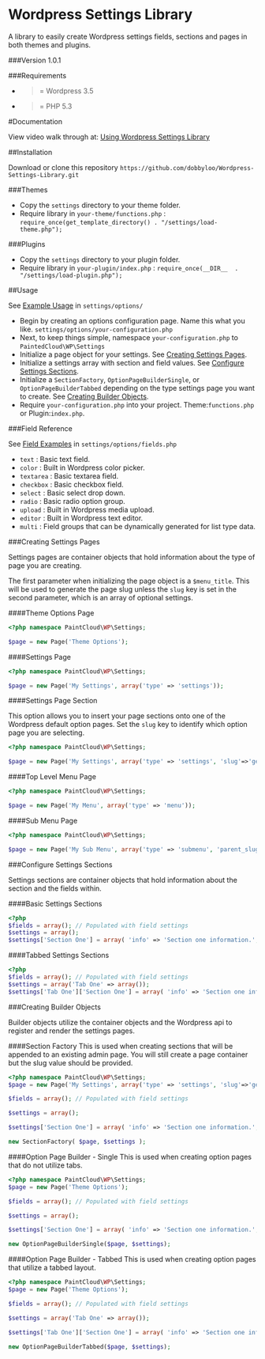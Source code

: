 Wordpress Settings Library
==========================

A library to easily create Wordpress settings fields, sections and pages in both themes and plugins.

###Version 1.0.1

###Requirements

- >= Wordpress 3.5
- >= PHP 5.3

#Documentation

View video walk through at: [Using Wordpress Settings Library](http://bit.ly/HKra8L)

##Installation

Download or clone this repository `https://github.com/dobbyloo/Wordpress-Settings-Library.git`

###Themes
- Copy the `settings` directory to your theme folder.
- Require library in `your-theme/functions.php` : `require_once(get_template_directory() . "/settings/load-theme.php");`

###Plugins
- Copy the `settings` directory to your plugin folder.
- Require library in `your-plugin/index.php` : `require_once(__DIR__  . "/settings/load-plugin.php");`

##Usage

See [Example Usage](settings/options/) in `settings/options/`

- Begin by creating an options configuration page. Name this what you like. `settings/options/your-configuration.php`
- Next, to keep things simple, namespace `your-configuration.php` to `PaintedCloud\WP\Settings`
- Initialize a page object for your settings. See [Creating Settings Pages](#creating-settings-pages).
- Initialize a settings array with section and field values. See [Configure Settings Sections](#configure-settings-sections).
- Initialize a `SectionFactory`, `OptionPageBuilderSingle`, or `OptionPageBuilderTabbed` depending on the type settings page you want to create. See [Creating Builder Objects](#creating-builder-objects).
- Require `your-configuration.php` into your project. Theme:`functions.php` or Plugin:`index.php`.

###Field Reference

See [Field Examples](settings/options/fields.php) in `settings/options/fields.php`

- `text` : Basic text field.
- `color` : Built in Wordpress color picker.
- `textarea` : Basic textarea field.
- `checkbox` : Basic checkbox field.
- `select` : Basic select drop down.
- `radio` : Basic radio option group.
- `upload` : Built in Wordpress media upload.
- `editor` : Built in Wordpress text editor.
- `multi` : Field groups that can be dynamically generated for list type data.

###Creating Settings Pages

Settings pages are container objects that hold information about the type of page you are creating.

The first parameter when initializing the page object is a `$menu_title`. This will be used to generate the page slug unless the `slug` key is set in the second parameter, which is an array of optional settings.

####Theme Options Page

```php
<?php namespace PaintCloud\WP\Settings;

$page = new Page('Theme Options');
```
####Settings Page

```php
<?php namespace PaintCloud\WP\Settings;

$page = new Page('My Settings', array('type' => 'settings'));
```

####Settings Page Section

This option allows you to insert your page sections onto one of the Wordpress default option pages.
Set the `slug` key to identify which option page you are selecting.

```php
<?php namespace PaintCloud\WP\Settings;

$page = new Page('My Settings', array('type' => 'settings', 'slug'=>'general'));
```

####Top Level Menu Page

```php
<?php namespace PaintCloud\WP\Settings;

$page = new Page('My Menu', array('type' => 'menu'));
```

####Sub Menu Page

```php
<?php namespace PaintCloud\WP\Settings;

$page = new Page('My Sub Menu', array('type' => 'submenu', 'parent_slug' => 'my-menu'));
```

###Configure Settings Sections

Settings sections are container objects that hold information about the section and the fields within.

####Basic Settings Sections
```php
<?php
$fields = array(); // Populated with field settings
$settings = array();
$settings['Section One'] = array( 'info' => 'Section one information.', 'fields' => $fields );
```

####Tabbed Settings Sections
```php
<?php
$fields = array(); // Populated with field settings
$settings = array('Tab One' => array());
$settings['Tab One']['Section One'] = array( 'info' => 'Section one information.', 'fields' => $fields );
```

###Creating Builder Objects

Builder objects utilize the container objects and the Wordpress api to register and render the settings pages.

####Section Factory
This is used when creating sections that will be appended to an existing admin page. You will still create a page container but the slug value should be provided.
```php
<?php namespace PaintCloud\WP\Settings;
$page = new Page('My Settings', array('type' => 'settings', 'slug'=>'general'));

$fields = array(); // Populated with field settings

$settings = array();

$settings['Section One'] = array( 'info' => 'Section one information.', 'fields' => $fields );

new SectionFactory( $page, $settings );
```
####Option Page Builder - Single
This is used when creating option pages that do not utilize tabs.
```php
<?php namespace PaintCloud\WP\Settings;
$page = new Page('Theme Options');

$fields = array(); // Populated with field settings

$settings = array();

$settings['Section One'] = array( 'info' => 'Section one information.', 'fields' => $fields );

new OptionPageBuilderSingle($page, $settings);
```

####Option Page Builder - Tabbed
This is used when creating option pages that utilize a tabbed layout.
```php
<?php namespace PaintCloud\WP\Settings;
$page = new Page('Theme Options');

$fields = array(); // Populated with field settings

$settings = array('Tab One' => array());

$settings['Tab One']['Section One'] = array( 'info' => 'Section one information.', 'fields' => $fields );

new OptionPageBuilderTabbed($page, $settings);
```